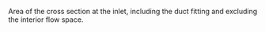 Area of the cross section at the inlet, including the duct fitting and excluding the interior flow space.